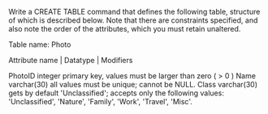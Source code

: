 Write a CREATE TABLE command that defines the following table, structure of which is described below. Note that there are constraints specified, and also note the order of the attributes, which you must retain unaltered.

Table name: Photo


Attribute name | Datatype | Modifiers

PhotoID         integer      primary key, values must be larger than zero ( > 0 )
Name            varchar(30)  all values must be unique; cannot be NULL. 
Class           varchar(30)  gets by default 'Unclassified'; accepts only the following values: 'Unclassified', 'Nature', 'Family', 'Work', 'Travel', 'Misc'. 